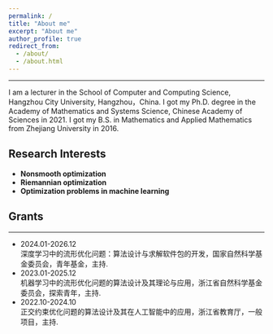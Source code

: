 ```yaml
---
permalink: /
title: "About me"
excerpt: "About me"
author_profile: true
redirect_from: 
  - /about/
  - /about.html
---
```


- - -
I am a lecturer in the School of Computer and Computing Science, Hangzhou City University, Hangzhou，China. I got my Ph.D. degree in the Academy of Mathematics and Systems Science, Chinese Academy of Sciences in 2021. I got my B.S. in Mathematics and Applied Mathematics from Zhejiang University in 2016.

## Research Interests

- **Nonsmooth optimization** 
- **Riemannian optimization** 
- **Optimization problems in machine learning**

## Grants

------

* 2024.01-2026.12 <br>
  深度学习中的流形优化问题：算法设计与求解软件包的开发，国家自然科学基金委员会，青年基金，主持. <br>
* 2023.01-2025.12 <br>
  机器学习中的流形优化问题的算法设计及其理论与应用，浙江省自然科学基金委员会，探索青年，主持. <br>
* 2022.10-2024.10 <br>
  正交约束优化问题的算法设计及其在人工智能中的应用，浙江省教育厅，一般项目，主持. <br>
